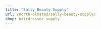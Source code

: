 ```yaml
---
title: "Sally Beauty Supply"
url: /north-olmsted/sally-beauty-supply/
shop: hairdresser supply
---
```

